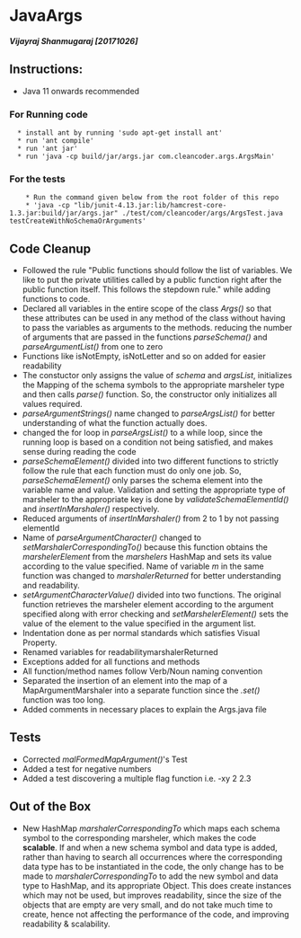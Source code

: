 # JavaArgs 

##### Vijayraj Shanmugaraj [20171026]

## Instructions:
- Java 11 onwards recommended

### For Running code
      * install ant by running 'sudo apt-get install ant'
      * run 'ant compile'
      * run 'ant jar'
      * run 'java -cp build/jar/args.jar com.cleancoder.args.ArgsMain'
### For the tests
        * Run the command given below from the root folder of this repo
        * 'java -cp "lib/junit-4.13.jar:lib/hamcrest-core-1.3.jar:build/jar/args.jar" ./test/com/cleancoder/args/ArgsTest.java testCreateWithNoSchemaOrArguments'
    

## Code Cleanup
- Followed the rule "Public functions should follow the list of variables. We like to put the private utilities called by a public function right after the public function itself. This follows the stepdown rule." while adding functions to code.
- Declared all variables in the entire scope of the class *Args()* so that these attributes can be used in any method of the class without having to pass the variables as arguments to the methods. reducing the number of arguments that are passed in the functions *parseSchema()* and *parseArgumentList()* from one to zero
- Functions like isNotEmpty, isNotLetter and so on added for easier readability
- The constuctor only assigns the value of *schema* and *argsList*, initializes the Mapping of the schema symbols to the appropriate marsheler type and then calls *parse()* function. So, the constructor only initializes all values required. 
- *parseArgumentStrings()* name changed to *parseArgsList()* for better understanding of what the function actually does.
- changed the for loop in *parseArgsList()* to a while loop, since the running loop is based on a condition not being satisfied, and makes sense during reading the code
- *parseSchemaElement()* divided into two different functions to strictly follow the rule that each function must do only one job. So, *parseSchemaElement()* only parses the schema element into the variable name and value. Validation and setting the appropriate type of marsheler to the appropriate key is done by *validateSchemaElementId()* and *insertInMarshaler()* respectively.
- Reduced arguments of *insertInMarshaler()* from 2 to 1 by not passing elementId
- Name of *parseArgumentCharacter()* changed to *setMarshalerCorrespondingTo()* because this function obtains the *marshelerElement* from the *marshelers* HashMap and sets its value according to the value specified. Name of variable *m* in the same function was changed to *marshalerReturned* for better understanding and readability.
- *setArgumentCharacterValue()* divided into two functions. The original function retrieves the marsheler element according to the argument specified along with error checking and *setMarshelerElement()* sets the value of the element to the value specified in the argument list.
- Indentation done as per normal standards which satisfies Visual Property. 
- Renamed variables for readabilitymarshalerReturned
- Exceptions added for all functions and methods
- All function/method names follow Verb/Noun naming convention
- Separated the insertion of an element into the map of a MapArgumentMarshaler into a separate function since the *.set()* function was too long.
- Added comments in necessary places to explain the Args.java file

## Tests
- Corrected *malFormedMapArgument()*'s Test
- Added a test for negative numbers
- Added a test discovering a multiple flag function i.e. -xy 2 2.3


## Out of the Box 
- New HashMap *marshalerCorrespondingTo* which maps each schema symbol to the corresponding marsheler, which makes the code **scalable**. If and when a new schema symbol and data type is added, rather than having to search all occurrences where the corresponding data type has to be instantiated in the code, the only change has to be made to *marshalerCorrespondingTo* to add the new symbol and data type to HashMap, and its appropriate Object. This does create instances which may not be used, but improves readability, since the size of the objects that are empty are very small, and do not take much time to create, hence not affecting the performance of the code, and improving readability & scalability. 
